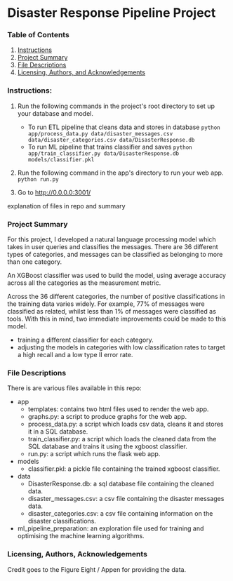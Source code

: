 # Disaster Response Pipeline Project

### Table of Contents

1. [Instructions](#instructions)
2. [Project Summary](#summary)
3. [File Descriptions](#files)
4. [Licensing, Authors, and Acknowledgements](#licensing)

### Instructions:
1. Run the following commands in the project's root directory to set up your database and model.

    - To run ETL pipeline that cleans data and stores in database
        `python app/process_data.py data/disaster_messages.csv data/disaster_categories.csv data/DisasterResponse.db`
    - To run ML pipeline that trains classifier and saves
        `python app/train_classifier.py data/DisasterResponse.db models/classifier.pkl`

2. Run the following command in the app's directory to run your web app.
    `python run.py`

3. Go to http://0.0.0.0:3001/


explanation of files in repo and summary

### Project Summary<a name="summary"></a>
For this project, I developed a natural language processing model which takes in user queries and classifies the messages. There are 36 different types of categories, and messages can be classified as belonging to more than one category.

An XGBoost classifier was used to build the model, using average accuracy across all the categories as the measurement metric.

Across the 36 different categories, the number of positive classifications in the training data varies widely. For example, 77% of messages were classified as related, whilst less than 1% of messages were classified as tools. With this in mind, two immediate improvements could be made to this model.
- training a different classifier for each category.
- adjusting the models in categories with low classification rates to target a high recall and a low type II error rate.

### File Descriptions<a name="files"></a>
There is are various files available in this repo:

- app
    - templates: contains two html files used to render the web app.
    - graphs.py: a script to produce graphs for the web app.
    - process_data.py: a script which loads csv data, cleans it and stores it in a SQL database.
    - train_classifier.py: a script which loads the cleaned data from the SQL database and trains it using the xgboost classifier.
    - run.py: a script which runs the flask web app.
- models
    - classifier.pkl: a pickle file containing the trained xgboost classifier.
- data
    - DisasterResponse.db: a sql database file containing the cleaned data.
    - disaster_messages.csv: a csv file containing the disaster messages data.
    - disaster_categories.csv: a csv file containing information on the disaster classifications.
- ml_pipeline_preparation: an exploration file used for training and optimising the machine learning algorithms.

### Licensing, Authors, Acknowledgements<a name="licensing"></a>
Credit goes to the Figure Eight / Appen for providing the data.